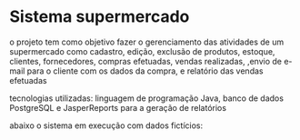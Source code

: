 # Sistema supermercado

o projeto tem como objetivo fazer o gerenciamento das atividades de um supermercado
como cadastro, edição, exclusão de produtos, estoque, clientes, fornecedores, compras efetuadas, vendas realizadas,
,envio de e-mail para o cliente com os dados da compra, e relatório das vendas efetuadas

tecnologias utilizadas: linguagem de programação Java, banco de dados PostgreSQL e JasperReports para a geração de relatórios

abaixo o sistema em execução com dados fictícios:

